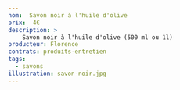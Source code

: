 ```yaml
---
nom:  Savon noir à l'huile d'olive 
prix:  4€
description: >
    Savon noir à l'huile d'olive (500 ml ou 1l) 
producteur: Florence
contrats: produits-entretien
tags: 
  - savons
illustration: savon-noir.jpg
---
```


